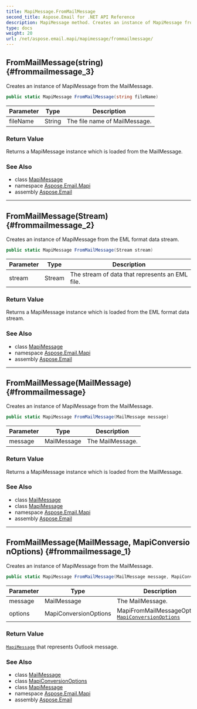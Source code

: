 ```yaml
---
title: MapiMessage.FromMailMessage
second_title: Aspose.Email for .NET API Reference
description: MapiMessage method. Creates an instance of MapiMessage from the MailMessage
type: docs
weight: 20
url: /net/aspose.email.mapi/mapimessage/frommailmessage/
---
```

## FromMailMessage(string) {#frommailmessage_3}

Creates an instance of MapiMessage from the MailMessage.

```csharp
public static MapiMessage FromMailMessage(string fileName)
```

| Parameter | Type | Description |
| --- | --- | --- |
| fileName | String | The file name of MailMessage. |

### Return Value

Returns a MapiMessage instance which is loaded from the MailMessage.

### See Also

* class [MapiMessage](../)
* namespace [Aspose.Email.Mapi](../../mapimessage/)
* assembly [Aspose.Email](../../../)

---

## FromMailMessage(Stream) {#frommailmessage_2}

Creates an instance of MapiMessage from the EML format data stream.

```csharp
public static MapiMessage FromMailMessage(Stream stream)
```

| Parameter | Type | Description |
| --- | --- | --- |
| stream | Stream | The stream of data that represents an EML file. |

### Return Value

Returns a MapiMessage instance which is loaded from the EML format data stream.

### See Also

* class [MapiMessage](../)
* namespace [Aspose.Email.Mapi](../../mapimessage/)
* assembly [Aspose.Email](../../../)

---

## FromMailMessage(MailMessage) {#frommailmessage}

Creates an instance of MapiMessage from the MailMessage.

```csharp
public static MapiMessage FromMailMessage(MailMessage message)
```

| Parameter | Type | Description |
| --- | --- | --- |
| message | MailMessage | The MailMessage. |

### Return Value

Returns a MapiMessage instance which is loaded from the MailMessage.

### See Also

* class [MailMessage](../../../aspose.email/mailmessage/)
* class [MapiMessage](../)
* namespace [Aspose.Email.Mapi](../../mapimessage/)
* assembly [Aspose.Email](../../../)

---

## FromMailMessage(MailMessage, MapiConversionOptions) {#frommailmessage_1}

Creates an instance of MapiMessage from the MailMessage.

```csharp
public static MapiMessage FromMailMessage(MailMessage message, MapiConversionOptions options)
```

| Parameter | Type | Description |
| --- | --- | --- |
| message | MailMessage | The MailMessage. |
| options | MapiConversionOptions | MapiFromMailMessageOptions [`MapiConversionOptions`](../../mapiconversionoptions/) |

### Return Value

[`MapiMessage`](../) that represents Outlook message.

### See Also

* class [MailMessage](../../../aspose.email/mailmessage/)
* class [MapiConversionOptions](../../mapiconversionoptions/)
* class [MapiMessage](../)
* namespace [Aspose.Email.Mapi](../../mapimessage/)
* assembly [Aspose.Email](../../../)


